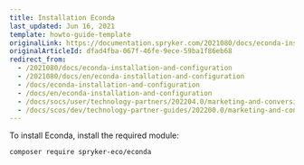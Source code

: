 ```yaml
---
title: Installation Econda
last_updated: Jun 16, 2021
template: howto-guide-template
originalLink: https://documentation.spryker.com/2021080/docs/econda-installation-and-configuration
originalArticleId: dfad4fba-067f-46fe-9ece-59ba1f86eb68
redirect_from:
  - /2021080/docs/econda-installation-and-configuration
  - /2021080/docs/en/econda-installation-and-configuration
  - /docs/econda-installation-and-configuration
  - /docs/en/econda-installation-and-configuration
  - /docs/socs/user/technology-partners/202204.0/marketing-and-conversion/personalization-and-cross-selling/econda/econda-installation-and-configuration.html
  - /docs/scos/dev/technology-partner-guides/202200.0/marketing-and-conversion/personalization-and-cross-selling/econda/installing-econda.html
---
```


To install Econda, install the required module:

```bash
composer require spryker-eco/econda
```
